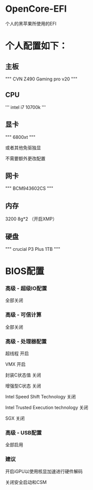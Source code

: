 # OpenCore-EFI
个人的黑苹果所使用的EFI

# 个人配置如下：
## 主板
"""
CVN Z490 Gaming pro v20
"""

## CPU
'''
intel i7 10700k
'''

## 显卡
"""
6800xt
"""

或者其他免驱独显

不需要额外更改配置

## 网卡
"""
BCM943602CS
"""

## 内存
3200 8g*2
（开启XMP）

## 硬盘
"""
crucial P3 Plus 1TB
"""

# BIOS配置
### 高级 - 超级IO配置
全部关闭
### 高级 - 可信计算
全部关闭
### 高级 - 处理器配置
超线程 开启

VMX 开启

封装C状态值  关闭

增强型C状态  关闭

Intel Speed Shift Technology 关闭

Intel Trusted Execution technology 关闭

SGX 关闭
### 高级 - USB配置
全部启用
### 建议
开启iGPU以使用核显加速进行硬件解码

关闭安全启动和CSM

